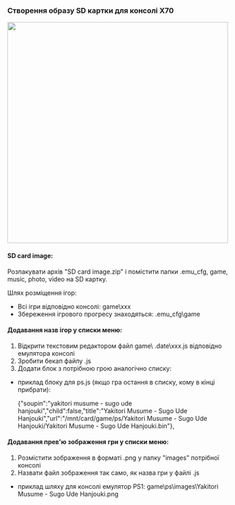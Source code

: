 ### Створення образу SD картки для консолі X70

<img src="https://raw.githubusercontent.com/AlSpudnik/PowKiddy-X70 /main/X70_01.jpg" width="500" alt="">

#### SD card image:

Розпакувати архів "SD card image.zip" і помістити папки .emu_cfg, game, music, photo, video на SD картку.

Шлях розміщення ігор:
 
- Всі ігри відповідно консолі: game\xxx
- Збереження ігрового прогресу знаходяться: .emu_cfg\game

#### Додавання назв ігор у списки меню:

1. Відкрити текстовим редактором файл game\ .date\xxx.js відповідно емулятора консолі
2. Зробити бекап файлу .js
3. Додати блок з потрібною грою аналогічно списку:
- приклад блоку для ps.js (якщо гра остання в списку, кому в кінці прибрати):

  {"soupin":"yakitori musume - sugo ude hanjouki","child":false,"title":"Yakitori Musume - Sugo Ude Hanjouki","url":"/mnt/card/game/ps/Yakitori Musume - Sugo Ude Hanjouki/Yakitori Musume - Sugo Ude Hanjouki.bin"},
  
#### Додавання прев'ю зображення гри у списки меню:

1. Розмістити зображення в форматі .png у папку "images" потрібної консолі
2. Назвати файл зображення так само, як назва гри у файлі .js
- приклад шляху для консолі емулятор PS1:
game\ps\images\Yakitori Musume - Sugo Ude Hanjouki.png


